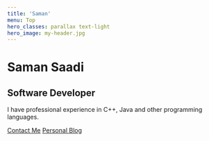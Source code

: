 ```yaml
---
title: 'Saman'
menu: Top
hero_classes: parallax text-light
hero_image: my-header.jpg
---
```


# Saman Saadi
## Software Developer

I have professional experience in C++, Java and other programming languages.

[Contact Me](https://www.linkedin.com/in/samansaadi?classes=btn,btn-primary,btn-lg)
[Personal Blog](/blog?classes=btn,btn-primary,btn-lg)
